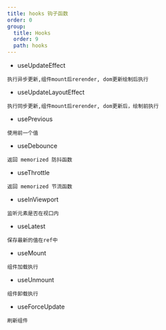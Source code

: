 ```yaml
---
title: hooks 钩子函数
order: 0
group:
  title: Hooks
  order: 9
  path: hooks
---
```


- useUpdateEffect

`执行异步更新,组件mount后rerender, dom更新绘制后执行`

- useUpdateLayoutEffect

`执行同步更新,组件mount后rerender, dom更新后，绘制前执行`

- usePrevious

`使用前一个值`

- useDebounce

`返回 memorized 防抖函数`

- useThrottle

`返回 memorized 节流函数`

- useInViewport

`监听元素是否在视口内`

- useLatest

`保存最新的值在ref中`

- useMount

`组件加载执行`

- useUnmount

`组件卸载执行`

- useForceUpdate

`刷新组件`
